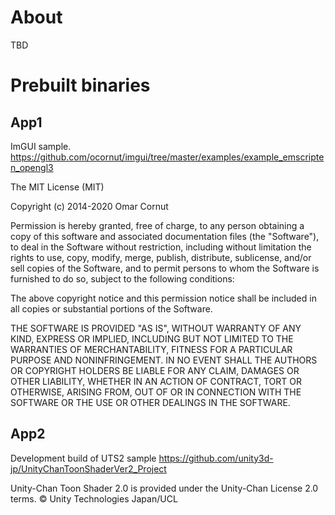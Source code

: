 About
=====

TBD

Prebuilt binaries
=================

## App1

ImGUI sample. https://github.com/ocornut/imgui/tree/master/examples/example_emscripten_opengl3

The MIT License (MIT)

Copyright (c) 2014-2020 Omar Cornut

Permission is hereby granted, free of charge, to any person obtaining a copy
of this software and associated documentation files (the "Software"), to deal
in the Software without restriction, including without limitation the rights
to use, copy, modify, merge, publish, distribute, sublicense, and/or sell
copies of the Software, and to permit persons to whom the Software is
furnished to do so, subject to the following conditions:

The above copyright notice and this permission notice shall be included in all
copies or substantial portions of the Software.

THE SOFTWARE IS PROVIDED "AS IS", WITHOUT WARRANTY OF ANY KIND, EXPRESS OR
IMPLIED, INCLUDING BUT NOT LIMITED TO THE WARRANTIES OF MERCHANTABILITY,
FITNESS FOR A PARTICULAR PURPOSE AND NONINFRINGEMENT. IN NO EVENT SHALL THE
AUTHORS OR COPYRIGHT HOLDERS BE LIABLE FOR ANY CLAIM, DAMAGES OR OTHER
LIABILITY, WHETHER IN AN ACTION OF CONTRACT, TORT OR OTHERWISE, ARISING FROM,
OUT OF OR IN CONNECTION WITH THE SOFTWARE OR THE USE OR OTHER DEALINGS IN THE
SOFTWARE.

## App2

Development build of UTS2 sample https://github.com/unity3d-jp/UnityChanToonShaderVer2_Project

Unity-Chan Toon Shader 2.0 is provided under the Unity-Chan License 2.0 terms.
© Unity Technologies Japan/UCL
